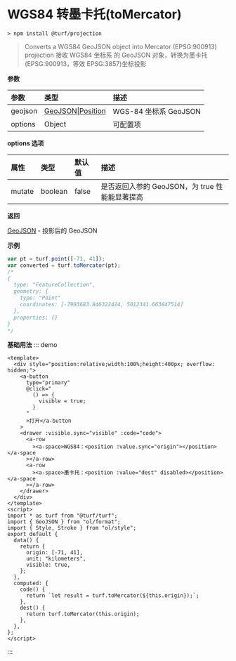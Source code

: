 # WGS84 转墨卡托(toMercator)

```
> npm install @turf/projection
```

> Converts a WGS84 GeoJSON object into Mercator (EPSG:900913) projection
> 接收 WGS84 坐标系 的 GeoJSON 对象，转换为墨卡托(EPSG:900913，等效 EPSG:3857)坐标投影

**参数**

| 参数    | 类型                                                         | 描述                  |
| :------ | :----------------------------------------------------------- | :-------------------- |
| geojson | [GeoJSON](../other/type.html#allgeojson)\|[Position](../other/type.html#position) | WGS-84 坐标系 GeoJSON |
| options | Object                                                       | 可配置项              |

**options 选项**

| 属性   | 类型    | 默认值 | 描述                                           |
| :----- | :------ | :----- | :--------------------------------------------- |
| mutate | boolean | false  | 是否返回入参的 GeoJSON，为 true 性能能显著提高 |

**返回**

[GeoJSON](../other/type.html#allgeojson) - 投影后的 GeoJSON

**示例**

```js
var pt = turf.point([-71, 41]);
var converted = turf.toMercator(pt);
/*
{
  type: "FeatureCollection",
  geometry: {
    type: "Point"
    coordinates: [-7903683.846322424, 5012341.663847514]
  },
  properties: {}
}
*/
```

**基础用法**
::: demo

```vue
<template>
  <div style="position:relative;width:100%;height:400px; overflow: hidden;">
    <a-button
      type="primary"
      @click="
        () => {
          visible = true;
        }
      "
      >打开</a-button
    >
    <drawer :visible.sync="visible" :code="code">
      <a-row
        ><a-space>WGS84：<position :value.sync="origin"></position></a-space
      ></a-row>
      <a-row
        ><a-space>墨卡托：<position :value="dest" disabled></position></a-space
      ></a-row>
    </drawer>
  </div>
</template>
<script>
import * as turf from "@turf/turf";
import { GeoJSON } from "ol/format";
import { Style, Stroke } from "ol/style";
export default {
  data() {
    return {
      origin: [-71, 41],
      unit: "kilometers",
      visible: true,
    };
  },
  computed: {
    code() {
      return `let result = turf.toMercator(${this.origin});`;
    },
    dest() {
      return turf.toMercator(this.origin);
    },
  },
};
</script>
```

:::
